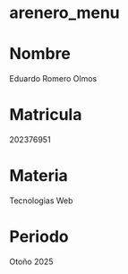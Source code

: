# arenero_menu

# Nombre
Eduardo Romero Olmos
 
# Matricula
202376951

# Materia
Tecnologias Web

# Periodo
Otoño 2025

